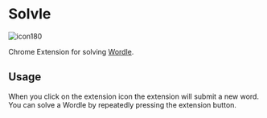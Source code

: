 # Solvle 

![icon180](https://user-images.githubusercontent.com/733227/149585439-90799e77-0825-44c5-8d99-4f491914e40b.png)


Chrome Extension for solving [Wordle](https://www.powerlanguage.co.uk/wordle/).

## Usage

When you click on the extension icon the extension will submit a new word. You can solve a Wordle by repeatedly pressing the extension button. 
